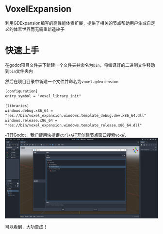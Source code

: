 # VoxelExpansion
利用GDExpansion编写的高性能体素扩展，提供了相关的节点帮助用户生成自定义的体素世界而无需重新造轮子
# 快速上手
在godot项目文件夹下新建一个文件夹并命名为`bin`，将编译好的二进制文件移动到`bin`文件夹内

然后在项目目录中新建一个文件并命名为`voxel.gdextension`
```
[configuration]
entry_symbol = "voxel_library_init"

[libraries]
windows.debug.x86_64 = "res://bin/voxel_expansion.windows.template_debug.dev.x86_64.dll"
windows.release.x86_64 = "res://bin/voxel_expansion.windows.template_release.x86_64.dll"
```

打开Godot，我们使用快捷键`ctrl+A`打开创建节点窗口搜索`Voxel`
![图片](docs/屏幕截图%202022-11-16%20183112.png)

可以看到，大功告成！
